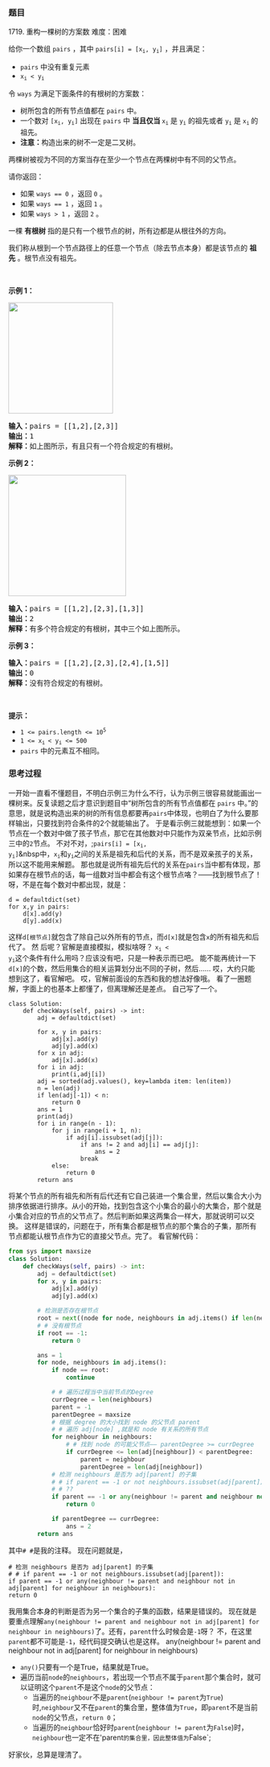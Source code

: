 ### 题目
1719\. 重构一棵树的方案数
难度：困难
<p>给你一个数组&nbsp;<code>pairs</code> ，其中&nbsp;<code>pairs[i] = [x<sub>i</sub>, y<sub>i</sub>]</code>&nbsp;，并且满足：</p>

<ul>
	<li><code>pairs</code>&nbsp;中没有重复元素</li>
	<li><code>x<sub>i</sub> &lt; y<sub>i</sub></code></li>
</ul>

<p>令&nbsp;<code>ways</code>&nbsp;为满足下面条件的有根树的方案数：</p>

<ul>
	<li>树所包含的所有节点值都在 <code>pairs</code>&nbsp;中。</li>
	<li>一个数对&nbsp;<code>[x<sub>i</sub>, y<sub>i</sub>]</code> 出现在&nbsp;<code>pairs</code>&nbsp;中&nbsp;<strong>当且仅当</strong><strong>&nbsp;</strong><code>x<sub>i</sub></code>&nbsp;是&nbsp;<code>y<sub>i</sub></code>&nbsp;的祖先或者&nbsp;<code>y<sub>i</sub></code>&nbsp;是&nbsp;<code>x<sub>i</sub></code><sub>&nbsp;</sub>的祖先。</li>
	<li><strong>注意：</strong>构造出来的树不一定是二叉树。</li>
</ul>

<p>两棵树被视为不同的方案当存在至少一个节点在两棵树中有不同的父节点。</p>

<p>请你返回：</p>

<ul>
	<li>如果&nbsp;<code>ways == 0</code>&nbsp;，返回&nbsp;<code>0</code>&nbsp;。</li>
	<li>如果&nbsp;<code>ways == 1</code>&nbsp;，返回 <code>1</code>&nbsp;。</li>
	<li>如果&nbsp;<code>ways &gt; 1</code>&nbsp;，返回&nbsp;<code>2</code>&nbsp;。</li>
</ul>

<p>一棵 <strong>有根树</strong>&nbsp;指的是只有一个根节点的树，所有边都是从根往外的方向。</p>

<p>我们称从根到一个节点路径上的任意一个节点（除去节点本身）都是该节点的 <strong>祖先</strong>&nbsp;。根节点没有祖先。</p>

<p>&nbsp;</p>

<p><strong>示例 1：</strong></p>
<img style="width: 208px; height: 221px;" src="https://assets.leetcode-cn.com/aliyun-lc-upload/uploads/2021/01/09/trees2.png">
<pre><b>输入：</b>pairs = [[1,2],[2,3]]
<b>输出：</b>1
<b>解释：</b>如上图所示，有且只有一个符合规定的有根树。
</pre>

<p><strong>示例 2：</strong></p>
<img style="width: 234px; height: 241px;" src="https://assets.leetcode-cn.com/aliyun-lc-upload/uploads/2021/01/09/tree.png" alt="">
<pre><b>输入：</b>pairs = [[1,2],[2,3],[1,3]]
<b>输出：</b>2
<b>解释：</b>有多个符合规定的有根树，其中三个如上图所示。
</pre>

<p><strong>示例 3：</strong></p>

<pre><b>输入：</b>pairs = [[1,2],[2,3],[2,4],[1,5]]
<b>输出：</b>0
<b>解释：</b>没有符合规定的有根树。</pre>

<p>&nbsp;</p>

<p><strong>提示：</strong></p>

<ul>
	<li><code>1 &lt;= pairs.length &lt;= 10<sup>5</sup></code></li>
	<li><code>1 &lt;= x<sub>i </sub>&lt; y<sub>i</sub> &lt;= 500</code></li>
	<li><code>pairs</code>&nbsp;中的元素互不相同。</li>
</ul>


### 思考过程
一开始一直看不懂题目，不明白示例三为什么不行，认为示例三很容易就能画出一棵树来。反复读题之后才意识到题目中“树所包含的所有节点值都在 <code>pairs</code>&nbsp;中。”的意思，就是说构造出来的树的所有信息都要再`pairs`中体现，也明白了为什么要那样输出，只要找到符合条件的2个就能输出了。
于是看示例三就能想到：如果一个节点在一个数对中做了孩子节点，那它在其他数对中只能作为双亲节点，比如示例三中的`2`节点。
不对不对，;<code>pairs[i] = [x<sub>i</sub>, y<sub>i</sub>]</code>&nbsp中，<code>x<sub>i</sub></code>和<code>y<sub>i</sub></code>之间的关系是祖先和后代的关系，而不是双亲孩子的关系，所以这不能用来解题。
那也就是说所有祖先后代的关系在`pairs`当中都有体现，那如果存在根节点的话，每一组数对当中都会有这个根节点咯？——找到根节点了！
呀，不是在每个数对中都出现，就是：	
	
	d = defaultdict(set)
	for x,y in pairs:
		d[x].add(y)
		d[y].add(x)

这样`d[根节点]`就包含了除自己以外所有的节点，而`d[x]`就是包含`x`的所有祖先和后代了。
然 后呢？官解是直接模拟，模拟啥呀？
<code>x<sub>i</sub> &lt; y<sub>i</sub></code>这个条件有什么用吗？应该没有吧，只是一种表示而已吧。
能不能再统计一下`d[x]`的个数，然后用集合的相关运算划分出不同的子树，然后……
哎，大约只能想到这了，看官解吧。
哎，官解前面设的东西和我的想法好像哦。
看了一圈题解，字面上的也基本上都懂了，但离理解还是差点。
自己写了一个。
~~~ Pyrhon
class Solution:
    def checkWays(self, pairs) -> int:
        adj = defaultdict(set)

        for x, y in pairs:
            adj[x].add(y)
            adj[y].add(x)
        for x in adj:
            adj[x].add(x)
        for i in adj:
            print(i,adj[i])
        adj = sorted(adj.values(), key=lambda item: len(item))
        n = len(adj)
        if len(adj[-1]) < n:
            return 0
        ans = 1
        print(adj)
        for i in range(n - 1):
            for j in range(i + 1, n):
                if adj[i].issubset(adj[j]):
                    if ans != 2 and adj[i] == adj[j]:
                        ans = 2
                    break
            else:
                return 0
        return ans
~~~
将某个节点的所有祖先和所有后代还有它自己装进一个集合里，然后以集合大小为排序依据进行排序。从小的开始，找到包含这个小集合的最小的大集合，那个就是小集合对应的节点的父节点了。然后判断如果这两集合一样大，那就说明可以交换。
这样是错误的，问题在于，所有集合都是根节点的那个集合的子集，那所有节点都能认根节点作为它的直接父节点。完了。
看官解代码：
~~~ Python
from sys import maxsize
class Solution:
    def checkWays(self, pairs) -> int:
        adj = defaultdict(set)
        for x, y in pairs:
            adj[x].add(y)
            adj[y].add(x)

        # 检测是否存在根节点
        root = next((node for node, neighbours in adj.items() if len(neighbours) == len(adj) - 1), -1)
        # # 没有根节点
        if root == -1:
            return 0

        ans = 1
        for node, neighbours in adj.items():
            if node == root:
                continue

            # # 遍历过程当中当前节点的Degree
            currDegree = len(neighbours)
            parent = -1
            parentDegree = maxsize
            # 根据 degree 的大小找到 node 的父节点 parent
            # # 遍历 adj[node] ,就是和 node 有关系的所有节点
            for neighbour in neighbours:
                # # 找到 node 的可能父节点—— parentDegree >= currDegree
                if currDegree <= len(adj[neighbour]) < parentDegree:
                    parent = neighbour
                    parentDegree = len(adj[neighbour])
            # 检测 neighbours 是否为 adj[parent] 的子集
            # # if parent == -1 or not neighbours.issubset(adj[parent]):
            # # ??
            if parent == -1 or any(neighbour != parent and neighbour not in adj[parent] for neighbour in neighbours):
                return 0

            if parentDegree == currDegree:
                ans = 2
        return ans
~~~
其中`# #`是我的注释。
现在问题就是，

	# 检测 neighbours 是否为 adj[parent] 的子集
	# # if parent == -1 or not neighbours.issubset(adj[parent]):
	if parent == -1 or any(neighbour != parent and neighbour not in adj[parent] for neighbour in neighbours):
	return 0

我用集合本身的判断是否为另一个集合的子集的函数，结果是错误的。
现在就是要重点理解`any(neighbour != parent and neighbour not in adj[parent] for neighbour in neighbours)`了。还有，`parent`什么时候会是`-1`呀？
不，在这里`parent`都不可能是`-1`，经代码提交确认也是这样。
	any(neighbour != parent and neighbour not in adj[parent] for neighbour in neighbours)
+ `any()`只要有一个是True，结果就是True。
+ 遍历当前`node`的`neighbours`，若出现一个节点不属于`parent`那个集合时，就可以证明这个`parent`不是这个`node`的父节点：
	+ 当遍历的`neighbour`不是`parent`(`neighbour != parent`为`True`)时,`neighbour`又不在`parent`的集合里，整体值为`True`，即`parent`不是当前`node`的父节点，`return 0`；
	+ 当遍历的`neighbour`恰好时`parent`(`neighbour != parent`为`False`)时，`neighbour`也一定不在'parent`的集合里，因此整体值为`False`;

好家伙，总算是理清了。